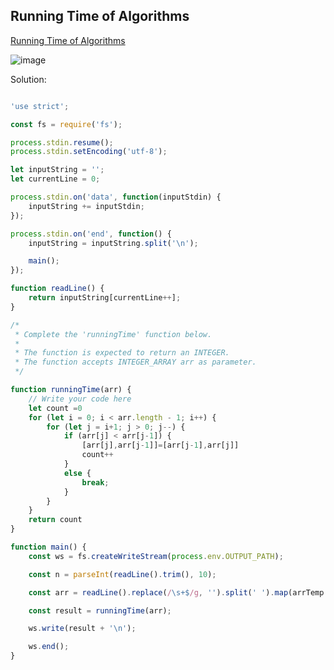 ## Running Time of Algorithms
[ Running Time of Algorithms ](https://www.hackerrank.com/challenges/runningtime/problem)

![image](https://user-images.githubusercontent.com/72649014/163767737-1f86a2d8-3257-44a7-8c8e-e7712d151e48.png)



Solution:
```js

'use strict';

const fs = require('fs');

process.stdin.resume();
process.stdin.setEncoding('utf-8');

let inputString = '';
let currentLine = 0;

process.stdin.on('data', function(inputStdin) {
    inputString += inputStdin;
});

process.stdin.on('end', function() {
    inputString = inputString.split('\n');

    main();
});

function readLine() {
    return inputString[currentLine++];
}

/*
 * Complete the 'runningTime' function below.
 *
 * The function is expected to return an INTEGER.
 * The function accepts INTEGER_ARRAY arr as parameter.
 */

function runningTime(arr) {
    // Write your code here
    let count =0
    for (let i = 0; i < arr.length - 1; i++) {
        for (let j = i+1; j > 0; j--) {
            if (arr[j] < arr[j-1]) {
                [arr[j],arr[j-1]]=[arr[j-1],arr[j]]
                count++
            }
            else {
                break;
            }
        }
    }
    return count
}

function main() {
    const ws = fs.createWriteStream(process.env.OUTPUT_PATH);

    const n = parseInt(readLine().trim(), 10);

    const arr = readLine().replace(/\s+$/g, '').split(' ').map(arrTemp => parseInt(arrTemp, 10));

    const result = runningTime(arr);

    ws.write(result + '\n');

    ws.end();
}


```
